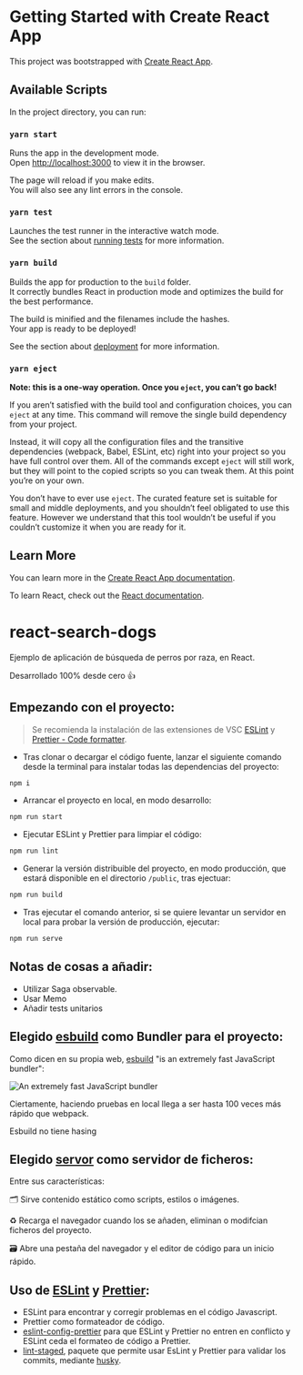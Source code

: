 # Getting Started with Create React App

This project was bootstrapped with [Create React App](https://github.com/facebook/create-react-app).

## Available Scripts

In the project directory, you can run:

### `yarn start`

Runs the app in the development mode.\
Open [http://localhost:3000](http://localhost:3000) to view it in the browser.

The page will reload if you make edits.\
You will also see any lint errors in the console.

### `yarn test`

Launches the test runner in the interactive watch mode.\
See the section about [running tests](https://facebook.github.io/create-react-app/docs/running-tests) for more information.

### `yarn build`

Builds the app for production to the `build` folder.\
It correctly bundles React in production mode and optimizes the build for the best performance.

The build is minified and the filenames include the hashes.\
Your app is ready to be deployed!

See the section about [deployment](https://facebook.github.io/create-react-app/docs/deployment) for more information.

### `yarn eject`

**Note: this is a one-way operation. Once you `eject`, you can’t go back!**

If you aren’t satisfied with the build tool and configuration choices, you can `eject` at any time. This command will remove the single build dependency from your project.

Instead, it will copy all the configuration files and the transitive dependencies (webpack, Babel, ESLint, etc) right into your project so you have full control over them. All of the commands except `eject` will still work, but they will point to the copied scripts so you can tweak them. At this point you’re on your own.

You don’t have to ever use `eject`. The curated feature set is suitable for small and middle deployments, and you shouldn’t feel obligated to use this feature. However we understand that this tool wouldn’t be useful if you couldn’t customize it when you are ready for it.

## Learn More

You can learn more in the [Create React App documentation](https://facebook.github.io/create-react-app/docs/getting-started).

To learn React, check out the [React documentation](https://reactjs.org/).

# react-search-dogs

Ejemplo de aplicación de búsqueda de perros por raza, en React.

Desarrollado 100% desde cero 👍

## Empezando con el proyecto:

> Se recomienda la instalación de las extensiones de VSC [ESLint](https://marketplace.visualstudio.com/items?itemName=dbaeumer.vscode-eslint) y [Prettier - Code formatter](https://marketplace.visualstudio.com/items?itemName=esbenp.prettier-vscode).

- Tras clonar o decargar el código fuente, lanzar el siguiente comando desde la terminal para instalar todas las dependencias del proyecto:

```bash
npm i
```

- Arrancar el proyecto en local, en modo desarrollo:

```bash
npm run start
```

- Ejecutar ESLint y Prettier para limpiar el código:

```bash
npm run lint
```

- Generar la versión distribuible del proyecto, en modo producción, que estará disponible en el directorio `/public`, tras ejectuar:

```bash
npm run build
```

- Tras ejecutar el comando anterior, si se quiere levantar un servidor en local para probar la versión de producción, ejecutar:

```bash
npm run serve
```

## Notas de cosas a añadir:

- Utilizar Saga observable.
- Usar Memo
- Añadir tests unitarios

## Elegido [esbuild](https://esbuild.github.io/) como Bundler para el proyecto:

Como dicen en su propia web, [esbuild](https://esbuild.github.io/) "is an extremely fast JavaScript bundler":

![An extremely fast JavaScript bundler](https://user-images.githubusercontent.com/10447789/111673217-0ab41280-881b-11eb-90da-edebb6c477b0.jpg)

Ciertamente, haciendo pruebas en local llega a ser hasta 100 veces más rápido que webpack.

Esbuild no tiene hasing

## Elegido [servor](https://github.com/lukejacksonn/servor) como servidor de ficheros:

Entre sus características:

🗂 Sirve contenido estático como scripts, estilos o imágenes.

♻️ Recarga el navegador cuando los se añaden, eliminan o modifcian ficheros del proyecto.

🗃 Abre una pestaña del navegador y el editor de código para un inicio rápido.

## Uso de [ESLint](https://eslint.org/) y [Prettier](https://prettier.io/):

- ESLint para encontrar y corregir problemas en el código Javascript.
- Prettier como formateador de código.
- [eslint-config-prettier](https://github.com/prettier/eslint-config-prettier) para que ESLint y Prettier no entren en conflicto y ESLint ceda el formateo de código a Prettier.
- [lint-staged](https://github.com/okonet/lint-staged#readme), paquete que permite usar EsLint y Prettier para validar los commits, mediante [husky](https://github.com/typicode/husky).
